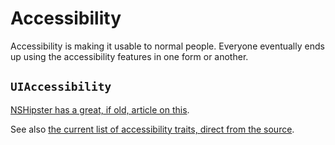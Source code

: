 # Accessibility

Accessibility is making it usable to normal people. Everyone eventually ends up using the accessibility features in one form or another.

## `UIAccessibility`

[NSHipster has a great, if old, article on this](https://nshipster.com/uiaccessibility/).

See also [the current list of accessibility traits, direct from the source](https://developer.apple.com/documentation/uikit/uiaccessibility/uiaccessibilitytraits).
